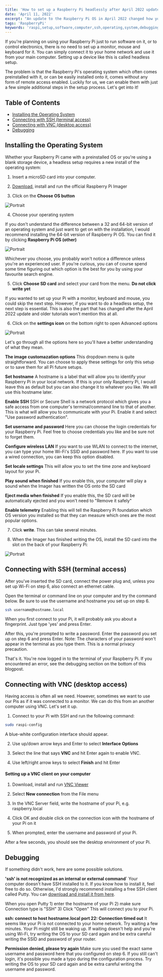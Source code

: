 ```yaml
---
title: 'How to set up a Raspberry Pi headlessly after April 2022 update. No monitor required'
date: 'April 11, 2022'
excerpt: "An update to the Raspberry Pi OS in April 2022 changed how you can setup your Raspberry Pi headlessly. Here's the whole process explained."
tags: 'RaspberryPi'
keywords: 'raspi,setup,software,computer,ssh,operating,system,debugging,microSD,hostname,locale'
---
```


If you're planning on using your Raspberry Pi just to run software on it, or to control electronics, there is no need to set up a monitor, mouse and keyboard for it. You can simply connect it to your home network and use it from your main computer. Setting up a device like this is called headless setup.

The problem is that the Raspberry Pi's operating system which often comes preinstalled with it, or can be easily installed onto it, comes without any form of remote access enabled. Luckily for us, we can enable them with just a few simple additional steps in the setup process. Let's get into it!

## Table of Contents

- [Installing the Operating System](#installing-the-operating-system)
- [Connecting with SSH (terminal access)](#connecting-with-ssh-terminal-access)
- [Connecting with VNC (desktop access)](#connecting-with-vnc-desktop-access)
- [Debugging](#debugging)

## Installing the Operating System

Whether your Raspberry Pi came with a preinstalled OS or you're using a blank storage device, a headless setup requires a new install of the operating system:

1. Insert a microSD card into your computer.

2. [Download](https://www.raspberrypi.com/software/), install and run the official Raspberry Pi Imager

3. Click on the **Choose OS button**

<picture>
  <source srcset="/images/posts/how-setup-raspberry-pi-without-monitor-april-2022-update/choose-os-400.webp" type="image/webp"  />
  <source srcset="/images/posts/how-setup-raspberry-pi-without-monitor-april-2022-update/choose-os-400.jpg" type="image/jpeg" />
  <img src="/images/posts/how-setup-raspberry-pi-without-monitor-april-2022-update/choose-os-400.jpg" alt="Portrait" style="max-width: calc(100vw - 4em)" loading="lazy"/>
</picture>

4. Choose your operating system

If you don't understand the difference between a 32 and 64-bit version of an operating system and just want to get on with the installation, I would recommend installing the 64-bit version of Raspberry Pi OS. You can find it by clicking **Raspberry Pi OS (other)**

<picture>
  <source srcset="/images/posts/how-setup-raspberry-pi-without-monitor-april-2022-update/64-bit-578.webp" type="image/webp"  />
  <source srcset="/images/posts/how-setup-raspberry-pi-without-monitor-april-2022-update/64-bit-578.jpg" type="image/jpeg" />
  <img src="/images/posts/how-setup-raspberry-pi-without-monitor-april-2022-update/64-bit-578.jpg" alt="Portrait" style="max-width: calc(100vw - 4em)" loading="lazy"/>
</picture>

Whichever you choose, you probably won't notice a difference unless you're an experienced user. If you're curious, you can of course spend some time figuring out which option is the best for you by using your favourite search engine.

5. Click **Choose SD card** and select your card from the menu. **Do not click write yet**

If you wanted to set up your Pi with a monitor, keyboard and mouse, you could skip the next step. However, if you want to do a headless setup, the next step is essential. This is also the part that has changed after the April 2022 update and older tutorials won't mention this at all.

6. Click on the **settings icon** on the bottom right to open Advanced options

<picture>
  <source srcset="/images/posts/how-setup-raspberry-pi-without-monitor-april-2022-update/settings-400.webp" type="image/webp"  />
  <source srcset="/images/posts/how-setup-raspberry-pi-without-monitor-april-2022-update/settings-400.jpg" type="image/jpeg" />
  <img src="/images/posts/how-setup-raspberry-pi-without-monitor-april-2022-update/settings-400.jpg" alt="Portrait" style="max-width: calc(100vw - 4em)" loading="lazy"/>
</picture>

Let's go through all the options here so you'll have a better understanding of what they mean.

**The image customazation options** This dropdown menu is quite straightforward. You can choose to apply these settings for only this setup or to save them for all Pi future setups.

**Set hostname** A hostname is a label that will allow you to identify your Raspberry Pi in your local network. If this is your only Raspberry Pi, I would leave this as default but you can also change it to whatever you like. We will use this hostname later.

**Enable SSH** SSH or Secure Shell is a network protocol which gives you a safe access from one computer's terminal/command line to that of another. This is what will allow you to communicate with your Pi. Enable it and select "Use password authentication".

**Set username and password** Here you can choose the login credentials for your Raspberry Pi. Feel free to choose credentials you like and be sure not to forget them.

**Configure wireless LAN** If you want to use WLAN to connect to the internet, you can type your home Wi-Fi's SSID and password here. If you want to use a wired connection, you can keep this option disabled.

**Set locale settings** This will allow you to set the time zone and keyboard layout for your Pi.

**Play sound when finished** If you enable this, your computer will play a sound when the Imager has written the OS onto the SD card

**Eject media when finished** If you enable this, the SD card will be automatically ejected and you won't need to "Remove it safely"

**Enable telemetry** Enabling this will tell the Raspberry Pi foundation which OS version you installed so that they can measure which ones are the most popular options.

7. Click **write**. This can take several minutes.

8. When the Imager has finished writing the OS, install the SD card into the slot on the back of your Raspberry Pi:

<picture>
  <source srcset="/images/posts/how-setup-raspberry-pi-without-monitor-april-2022-update/sd-slot-350.webp" type="image/webp"  />
  <source srcset="/images/posts/how-setup-raspberry-pi-without-monitor-april-2022-update/sd-slot-350.jpg" type="image/jpeg" />
  <img src="/images/posts/how-setup-raspberry-pi-without-monitor-april-2022-update/sd-slot-350.jpg" alt="Portrait" style="max-width: calc(100vw - 4em)" loading="lazy"/>
</picture>

## Connecting with SSH (terminal access)

After you've inserted the SD card, connect the power plug and, unless you set up Wi-Fi on step 6, also connect an ethernet cable.

Open the terminal or command line on your computer and try the command below. Be sure to use the username and hostname you set up on step 6.

```bash
ssh username@hostname.local
```

When you first connect to your Pi, it will probably ask you about a fingerprint. Just type 'yes' and press Enter.

After this, you're prompted to write a password. Enter the password you set up on step 6 and press Enter. Note: The characters of your password won't appear in the terminal as you type them. This is a normal privacy precaution.

That's it. You're now logged in to the terminal of your Raspberry Pi. If you encountered an error, see the debugging section on the bottom of this blogpost.

## Connecting with VNC (desktop access)

Having access is often all we need. However, sometimes we want to use our Pis as if it was connected to a monitor. We can do this from an another computer using VNC. Let's set it up.

1. Connect to your Pi with SSH and run the following command:

```bash
sudo raspi-config
```

A blue-white configuration interface should appear.

2. Use up/down arrow keys and Enter to select **Interface Options**

3. Select the line that says **VNC** and hit Enter again to enable VNC.

4. Use left/right arrow keys to select **Finish** and hit Enter

#### Setting up a VNC client on your computer

1. Download, install and run [VNC Viewer](https://www.realvnc.com/en/connect/download/viewer/)

2. Select **New connection** from the File menu

3. In the VNC Server field, write the hostname of your Pi, e.g. raspberry.local

4. Click OK and double click on the connection icon with the hostname of your Pi on it

5. When prompted, enter the username and password of your Pi.

After a few seconds, you should see the desktop environment of your Pi.

## Debugging

If something didn't work, here are some possible solutions.

**'ssh' is not recognized as an internal or external command`** Your computer doesn't have SSH installed to it. If you know how to install it, feel free to do so. Otherwise, I'd strongly recommend installing a free SSH client called Putty. You can [download and install it from here](https://www.putty.org/).

When you open Putty 1) enter the hostname of your Pi 2) make sure Connection type is "SSH" 3) Click "Open" This will connect you to your Pi.

**ssh: connect to host hostname.local port 22: Connection timed out** It seems like your Pi is not connected to your home network. Try waiting a few minutes. Your Pi might still be waking up. If waiting doesn't help and you're using Wi-Fi, try writing the OS to your SD card again and be extra careful writing the SSID and password of your router.

**Permission denied, please try again** Make sure you used the exact same username and password here that you configured on step 6. If you still can't login, it's possible you made a typo during the configuration process. Try writing the OS to your SD card again and be extra careful writing the username and password.
